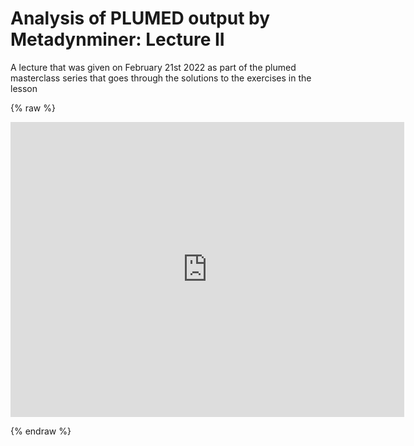 # Analysis of PLUMED output by Metadynminer: Lecture II

A lecture that was given on February 21st 2022 as part of the plumed masterclass series that goes through the solutions to the exercises in the lesson

{% raw %}
<p align="center"><iframe width="630" height="472" src="https://www.youtube.com/embed/q1D39A_LQag" frameborder="0" allowfullscreen></iframe></p>
{% endraw %}
